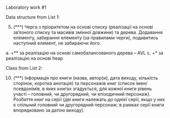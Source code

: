 Laboratory work #1

Data structure from List 1:

5.	(***) Черга з пріоритетом на основі списку (реалізації на основі зв’язного списку та масивів змінної довжини) та дерева. Додавання елементу, забирання елементу (за правилами черги), подивитись наступний елемент, не забираючи його. 

a.	+** за реалізацію на основі самобалансованого дерева – AVL
c.	+* за реалізацію на основі heap


Class from List 2:

10.	(***) Інформація про книги (назва, автор(и), дата виходу, кількість сторінок, коротка анотація) та персонажів книг (список імен/псевдонімів, в яких книгах згадується, для кожної книги рівень участі – головний, чи другорядний, чи епізодичний персонаж). Розбиття книг на серії (дві книги належать до однієї cерії, якщо у них є спільний головний чи другорядний персонаж; в рамках серії книги впорядковано за датою виходу).